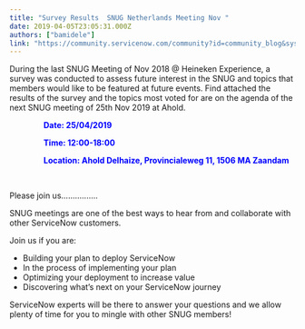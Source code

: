 ```yaml
---
title: "Survey Results  SNUG Netherlands Meeting Nov "
date: 2019-04-05T23:05:31.000Z
authors: ["bamidele"]
link: "https://community.servicenow.com/community?id=community_blog&sys_id=0b63f7b6dbe433045ed4a851ca96191f"
---
```

<p>During the last SNUG Meeting of Nov 2018 &#64; Heineken Experience, a survey was conducted to assess future interest in the SNUG and topics that members would like to be featured at future events. Find attached the results of the survey and the topics most voted for are on the agenda of the next SNUG meeting of 25th Nov 2019 at Ahold.</p>
<p style="padding-left: 60px;"><span style="color: #0000ff;"><strong>Date: 25/04/2019</strong></span></p>
<p style="padding-left: 60px;"><span style="color: #0000ff;"><strong>Time: 12:00-18:00</strong></span></p>
<p style="padding-left: 60px;"><span style="color: #0000ff;"><strong>Location: Ahold Delhaize, Provincialeweg 11, 1506 MA Zaandam</strong></span></p>
<p> </p>
<p>Please join us................</p>
<p>SNUG meetings are one of the best ways to hear from and collaborate with other ServiceNow customers.</p>
<p>Join us if you are:</p>
<ul><li>Building your plan to deploy ServiceNow</li><li>In the process of implementing your plan</li><li>Optimizing your deployment to increase value</li><li>Discovering what’s next on your ServiceNow journey</li></ul>
<p>ServiceNow experts will be there to answer your questions and we allow plenty of time for you to mingle with other SNUG members!</p>